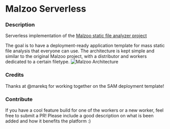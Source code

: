 # Malzoo Serverless
### Description
Serverless implementation of the [Malzoo static file analyzer project](https://github.com/nheijmans/malzoo/)

The goal is to have a deployment-ready application template for mass static file analysis that everyone can use.
The architecture is kept simple and similar to the original Malzoo project, with a distributor and workers dedicated to a certain filetype.
![Malzoo Architecture](https://github.com/nheijmans/malzoo_serverless/images/malzoo_serverless.png)

### Credits
Thanks at @marekq for working together on the SAM deployment template!

### Contribute
If you have a cool feature build for one of the workers or a new worker, feel free to submit a PR! Please include a good description on what is been added and how it benefits the platform :) 
